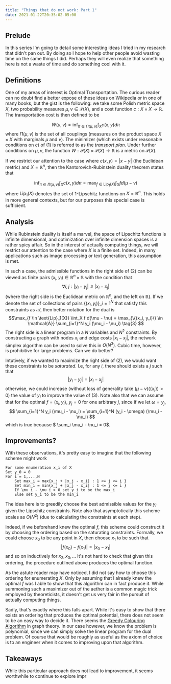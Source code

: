 ```yaml
---
title: "Things that do not work: Part 1"
date: 2021-01-22T20:35:02-05:00
---
```


## Prelude
In this series I'm going to detail some interesting ideas I tried in my research that didn't pan out. By doing so I hope to help other people avoid wasting time on the same things I did. Perhaps they will even realize that something here is not a waste of time and do something cool with it. 

## Definitions
One of my areas of interest is Optimal Transportation. The curious reader can no doubt find a better expose of these ideas on Wikipedia or in one of many books, but the gist is the following: we take some Polish metric space $X$, two probability measures $\mu, \nu \in \mathcal{P}(X)$, and a cost function $c : X \times X \rightarrow \mathbb{R}$. The transportation cost is then defined to be

$$W(\mu,\nu) = \inf_{\pi \in \Pi(\mu,\nu)} \int_X c(x,y) d\pi \tag{1}$$
where $\Pi(\mu,\nu)$ is the set of all couplings (measures on the product space $X \times X$ with marginals $\mu$ and $\nu$). The minimizer (which exists under reasonable conditions on $c$) of (1) is referred to as the *transport plan*. Under further conditions on $\mu,\nu$, the function $W: \mathcal{P}(X) \times \mathcal{P}(X) \rightarrow \mathbb{R}$ is a metric on $\mathcal{P}(X)$. 

If we restrict our attention to the case where $c(x,y) = |x-y|$ (the Euclidean metric) and $X = \mathbb{R}^n$, then the Kantorovich-Rubinstein duality theorem states that 

$$ \inf_{\pi \in \Pi(\mu,\nu)} \int_X c(x,y) d\pi = \max_{f \in \text{Lip}_1(X)} \int_X f d(\mu - \nu) \tag{2}$$
where $\text{Lip}_1(X)$ denotes the set of 1-Lipschitz functions on $X = \mathbb{R}^n$. This holds in more general contexts, but for our purposes this special case is sufficient.

## Analysis
While Rubinstein duality is itself a marvel, the space of Lipschitz functions is infinite dimensional, and optimization over infinite dimension spaces is a rather spicy affair. So in the interest of actually computing things, we will restrict our attention to the case where $X$ is a finite set. Indeed, in many applications such as image processing or text generation, this assumption is met. 

In such a case, the admissible functions in the right side of (2) can be viewed as finite pairs $(x_i, y_i) \in \mathbb{R}^n \times \mathbb{R}$ with the condition that 
$$ \forall i,j : |y_i - y_j | \leq |x_i - x_j| $$
(where the right side is the Euclidean metric on $\mathbb{R}^n$, and the left on $\mathbb{R}$).
If we denote the set of collections of pairs   $\{(x_i, y_i)\}\_{i=1}^N$ that satisfy this constraints as $\mathcal{A}$, then better notation for the dual is
$$\max_{f \in \text{Lip}_1(X)} \int_X f d(\mu - \nu) = \max_{\{(x_i, y_i)\} \in \mathcal{A}} \sum_{i=1}^N y_i (\mu_i - \nu_i) \tag{3} $$
The right side is a linear program in a $N$ variables and $N^2$ constraints. By constructing a graph with nodes $x_i$ and edge costs $|x_i - x_j|$, the network simplex algorithm can be used to solve this in $O(N^3)$. Cubic time, however, is prohibitive for large problems. Can we do better?

Intutively, if we wanted to maximize the right side of (2), we would want these constraints to be *saturated*. I.e, for any $i$, there should exists a $j$ such that 
$$ |y_i - y_j| = |x_i - x_j|$$
otherwise, we could increase (without loss of generality take $(\mu - \nu)(\{x_i\}) > 0$) the value of $y_i$ to improve the value of (3). Note also that we can assume that for the optimal $f = (x_i, y_i)$, $y_j = 0$ for one arbitrary $j$, since if we let $\omega = y_j$,
$$ \sum_{i=1}^N y_i (\mu_i - \nu_i)  = \sum_{i=1}^N (y_i - \omega) (\mu_i - \nu_i) $$
which is true because $ \sum_i \mu_i - \nu_i = 0$.
## Improvements?

With these observations, it's pretty easy to imagine that the following scheme might work

```
For some enumeration x_i of X
Set y_0 = 0
For i = 1,...,N
    Set max_i = max{x_j + |x_j - x_i| : 1 <= j <= i }
    Set min_i = min{x_j + |x_j - x_i| : 1 <= j <= i }
    If \mu_i - \nu_i > 0 set y_i to be the max_i
    Else set y_i to be the min_i
```
The idea here is to greedily choose the best admissible values for the $y_i$ given the Lipschitz constraints. Note also that asymptotically this scheme scales as $O(N^2)$ (due to calculating the constraints at each step).

Indeed, if we beforehand knew the optimal $f$, this scheme could construct it by choosing the ordering based on the saturating constraints. Formally, we could choose $x_0$ to be any point in $X$, then choose $x_1$ to be such that 
$$ |f(x_0) - f(x_1)| = |x_0 - x_1 |$$
and so on inductively for $x_2,x_3, ...$ It's not hard to check that given this ordering, the procedure outlined above produces the optimal function.

As the astute reader may have noticed, I did not say how to choose this ordering for enumerating $X$. Only by assuming that I already knew the optimal $f$ was I able to show that this algorithm can in fact produce it. While summoning such a maximizer out of the aether is a common magic trick employed by theoreticists, it doesn't get us very fair in the pursuit of actually computing things.

Sadly, that's exactly where this falls apart. While it's easy to show that there exists an ordering that produces the optimal potential, there does not seem to be an easy way to decide it. There seems  the [Greedy Colouring Algorithm](https://en.wikipedia.org/wiki/Greedy_coloring) in graph theory. In our case however, we know the problem is polynomial, since we can simply solve the linear program for the dual problem. Of course that would be roughly as useful as the axiom of choice is to an engineer when it comes to improving upon that algorithm.


## Takeaways
While this particular approach does not lead to improvement, it seems worthwhile to continue to explore impr
